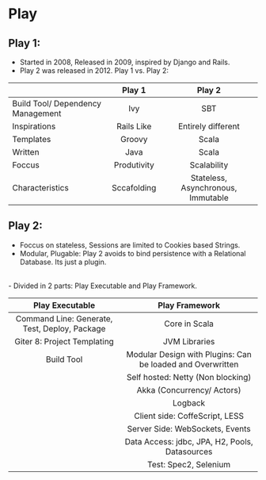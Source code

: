 # Play 

## Play 1:
- Started in 2008, Released in 2009, inspired by Django and Rails.
- Play 2 was released in 2012. Play 1 vs. Play 2:

|                                   |    Play 1   |               Play 2               |
|-----------------------------------|:-----------:|:----------------------------------:|
| Build Tool/ Dependency Management |     Ivy     |                 SBT                |
| Inspirations                      |  Rails Like |         Entirely different         |
| Templates                         |    Groovy   |                Scala               |
| Written                           |     Java    |                Scala               |
| Foccus                            | Produtivity |             Scalability            |
| Characteristics                   | Sccafolding | Stateless, Asynchronous, Immutable |


## Play 2:
- Foccus on stateless, Sessions are limited to Cookies based Strings.
- Modular, Plugable: Play 2 avoids to bind persistence with a Relational Database. Its just a plugin.
<br/>
- Divided in 2 parts: Play Executable and Play Framework.

|                 Play Executable                |                        Play Framework                       |
|:----------------------------------------------:|:-----------------------------------------------------------:|
| Command Line: Generate, Test,  Deploy, Package |                        Core in Scala                        |
|           Giter 8: Project Templating          |                        JVM Libraries                        |
|                   Build Tool                   | Modular Design with Plugins:  Can be loaded and Overwritten |
|                                                |              Self hosted: Netty (Non blocking)              |
|                                                |                  Akka (Concurrency/ Actors)                 |
|                                                |                           Logback                           |
|                                                |               Client side:  CoffeScript,  LESS              |
|                                                |               Server Side: WebSockets, Events               |
|                                                |       Data Access:  jdbc, JPA, H2, Pools, Datasources       |
|                                                |                    Test: Spec2, Selenium                    |

